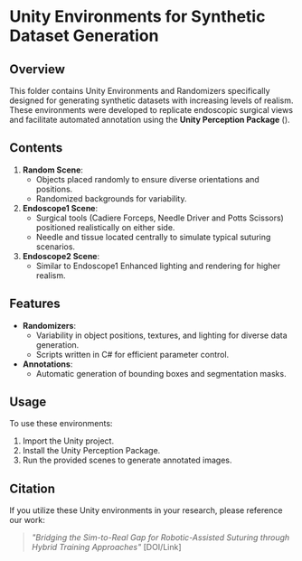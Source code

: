 # Unity Environments for Synthetic Dataset Generation

## Overview
This folder contains Unity Environments and Randomizers specifically designed for generating synthetic datasets with increasing levels of realism. These environments were developed to replicate endoscopic surgical views and facilitate automated annotation using the **Unity Perception Package** ().

## Contents
1. **Random Scene**: 
   - Objects placed randomly to ensure diverse orientations and positions.
   - Randomized backgrounds for variability.
2. **Endoscope1 Scene**: 
   - Surgical tools (Cadiere Forceps, Needle Driver and Potts Scissors) positioned realistically on either side.
   - Needle and tissue located centrally to simulate typical suturing scenarios.
3. **Endoscope2 Scene**: 
   - Similar to Endoscope1 Enhanced lighting and rendering for higher realism.

## Features
- **Randomizers**:
  - Variability in object positions, textures, and lighting for diverse data generation.
  - Scripts written in C# for efficient parameter control.
- **Annotations**:
  - Automatic generation of bounding boxes and segmentation masks.

## Usage
To use these environments:
1. Import the Unity project.
2. Install the Unity Perception Package.
3. Run the provided scenes to generate annotated images.

## Citation
If you utilize these Unity environments in your research, please reference our work:
> *"Bridging the Sim-to-Real Gap for Robotic-Assisted Suturing through Hybrid Training Approaches"* [DOI/Link]

